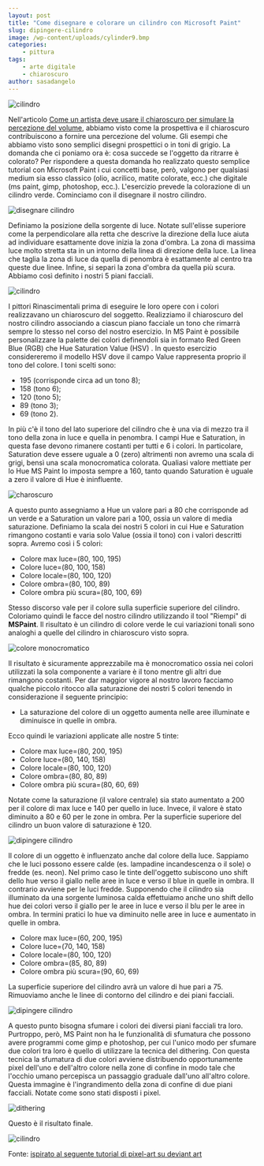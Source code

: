 ```yaml
---
layout: post
title: "Come disegnare e colorare un cilindro con Microsoft Paint"
slug: dipingere-cilindro
image: /wp-content/uploads/cylinder9.bmp
categories:
    - pittura
tags:
    - arte digitale
    - chiaroscuro
author: sasadangelo
---
```


![cilindro](/wp-content/uploads/cylinder9.bmp "cilindro")

Nell'articolo [Come un artista deve usare il chiaroscuro per simulare la percezione del volume](https://www.disegnoepittura.it/percezione-volume/), abbiamo visto come la prospettiva e il chiaroscuro contribuiscono a fornire una percezione del volume. Gli esempi che abbiamo visto sono semplici disegni prospettici o in toni di grigio. La domanda che ci poniamo ora è: cosa succede se l'oggetto da ritrarre è colorato? Per rispondere a questa domanda ho realizzato questo semplice tutorial con Microsoft Paint i cui concetti base, però, valgono per qualsiasi medium sia esso classico (olio, acrilico, matite colorate, ecc.) che digitale (ms paint, gimp, photoshop, ecc.). L'esercizio prevede la colorazione di un cilindro verde. Cominciamo con il disegnare il nostro cilindro.

![disegnare cilindro](/wp-content/uploads/cylinder1.jpg "disegnare cilindro")

Definiamo la posizione della sorgente di luce. Notate sull'elisse superiore come la perpendicolare alla retta che descrive la direzione della luce aiuta ad individuare esattamente dove inizia la zona d'ombra. La zona di massima luce molto stretta sta in un intorno della linea di direzione della luce. La linea che taglia la zona di luce da quella di penombra è esattamente al centro tra queste due linee. Infine, si separi la zona d'ombra da quella più scura. Abbiamo così definito i nostri 5 piani facciali.

![cilindro](/wp-content/uploads/cylinder2.jpg "cilindro")

I pittori Rinascimentali prima di eseguire le loro opere con i colori realizzavano un chiaroscuro del soggetto. Realizziamo il chiaroscuro del nostro cilindro associando a ciascun piano facciale un tono che rimarrà sempre lo stesso nel corso del nostro esercizio. In MS Paint è possibile personalizzare la palette dei colori definendoli sia in formato Red Green Blue (RGB) che Hue Saturation Value (HSV) . In questo esercizio considereremo il modello HSV dove il campo Value rappresenta proprio il tono del colore. I toni scelti sono:

- 195 (corrisponde circa ad un tono 8);
- 158 (tono 6);
- 120 (tono 5);
- 89 (tono 3);
- 69 (tono 2).

In più c'è il tono del lato superiore del cilindro che è una via di mezzo tra il tono della zona in luce e quella in penombra. I campi Hue e Saturation, in questa fase devono rimanere costanti per tutti e 6 i colori. In particolare, Saturation deve essere uguale a 0 (zero) altrimenti non avremo una scala di grigi, bensì una scala monocromatica colorata. Qualiasi valore mettiate per lo Hue MS Paint lo imposta sempre a 160, tanto quando Saturation è uguale a zero il valore di Hue è ininfluente.

![charoscuro](/wp-content/uploads/cylinder3.jpg "chiaroscuro")

A questo punto assegniamo a Hue un valore pari a 80 che corrisponde ad un verde e a Saturation un valore pari a 100, ossia un valore di media saturazione. Definiamo la scala dei nostri 5 colori in cui Hue e Saturation rimangono costanti e varia solo Value (ossia il tono) con i valori descritti sopra. Avremo così i 5 colori:

- Colore max luce=(80, 100, 195)
- Colore luce=(80, 100, 158)
- Colore locale=(80, 100, 120)
- Colore ombra=(80, 100, 89)
- Colore ombra più scura=(80, 100, 69)

Stesso discorso vale per il colore sulla superficie superiore del cilindro. Coloriamo quindi le facce del nostro cilindro utilizzando il tool "Riempi" di **MSPaint**. Il risultato è un cilindro di colore verde le cui variazioni tonali sono analoghi a quelle del cilindro in chiaroscuro visto sopra.

![colore monocromatico](/wp-content/uploads/cylinder4.jpg "colore monocromatico")

Il risultato è sicuramente apprezzabile ma è monocromatico ossia nei colori utilizzati la sola componente a variare è il tono mentre gli altri due rimangono costanti. Per dar maggior vigore al nostro lavoro facciamo qualche piccolo ritocco alla saturazione dei nostri 5 colori tenendo in considerazione il seguente principio:

- La saturazione del colore di un oggetto aumenta nelle aree illuminate e diminuisce in quelle in ombra.

Ecco quindi le variazioni applicate alle nostre 5 tinte:

- Colore max luce=(80, 200, 195)
- Colore luce=(80, 140, 158)
- Colore locale=(80, 100, 120)
- Colore ombra=(80, 80, 89)
- Colore ombra più scura=(80, 60, 69)

Notate come la saturazione (il valore centrale) sia stato aumentato a 200 per il colore di max luce e 140 per quello in luce. Invece, il valore è stato diminuito a 80 e 60 per le zone in ombra. Per la superficie superiore del cilindro un buon valore di saturazione è 120.

![dipingere cilindro](/wp-content/uploads/cylinder6.jpg "dipingere cilindro")

Il colore di un oggetto è influenzato anche dal colore della luce. Sappiamo che le luci possono essere calde (es. lampadine incandescenza o il sole) o fredde (es. neon). Nel primo caso le tinte dell'oggetto subiscono uno shift dello hue verso il giallo nelle aree in luce e verso il blue in quelle in ombra. Il contrario avviene per le luci fredde. Supponendo che il cilindro sia illuminato da una sorgente luminosa calda effettuiamo anche uno shift dello hue dei colori verso il giallo per le aree in luce e verso il blu per le aree in ombra. In termini pratici lo hue va diminuito nelle aree in luce e aumentato in quelle in ombra.

- Colore max luce=(60, 200, 195)
- Colore luce=(70, 140, 158)
- Colore locale=(80, 100, 120)
- Colore ombra=(85, 80, 89)
- Colore ombra più scura=(90, 60, 69)

La superficie superiore del cilindro avrà un valore di hue pari a 75. Rimuoviamo anche le linee di contorno del cilindro e dei piani facciali.

![dipingere cilindro](/wp-content/uploads/cylinder7.jpg "dipingere cilindro")

A questo punto bisogna sfumare i colori dei diversi piani facciali tra loro. Purtroppo, però, MS Paint non ha le funzionalità di sfumatura che possono avere programmi come gimp e photoshop, per cui l'unico modo per sfumare due colori tra loro è quello di utilizzare la tecnica del dithering. Con questa tecnica la sfumatura di due colori avviene distribuendo opportunamente pixel dell'uno e dell'altro colore nella zone di confine in modo tale che l'occhio umano percepisca un passaggio graduale dall'uno all'altro colore. Questa immagine è l'ingrandimento della zona di confine di due piani facciali. Notate come sono stati disposti i pixel.

![dithering](/wp-content/uploads/patterns.jpg "dithering")

Questo è il risultato finale.

![cilindro](/wp-content/uploads/cylinder9.bmp "cilindro")

Fonte: [ispirato al seguente tutorial di pixel-art su deviant art](http://lollige.deviantart.com/art/Pixelart-Noobtorials-73577025)
